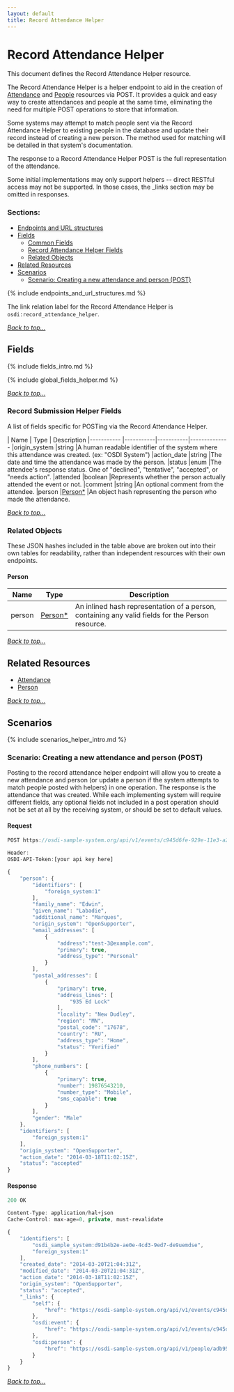 ```yaml
---
layout: default
title: Record Attendance Helper
---
```


# Record Attendance Helper

This document defines the Record Attendance Helper resource. 

The Record Attendance Helper is a helper endpoint to aid in the creation of [Attendance](attendances.html) and [People](people.html) resources via POST. It provides a quick and easy way to create attendances and people at the same time, eliminating the need for multiple POST operations to store that information.

Some systems may attempt to match people sent via the Record Attendance Helper to existing people in the database and update their record instead of creating a new person. The method used for matching will be detailed in that system's documentation. 

The response to a Record Attendance Helper POST is the full representation of the attendance.

Some initial implementations may only support helpers -- direct RESTful access may not be supported. In those cases, the _links section may be omitted in responses.


### Sections:

* [Endpoints and URL structures](#endpoints-and-url-structures)
* [Fields](#fields)
	* [Common Fields](#common-fields)
    * [Record Attendance Helper Fields](#record-attendance-helper-fields)
    * [Related Objects](#related-objects)
* [Related Resources](#related-resources)
* [Scenarios](#scenarios)
    * [Scenario: Creating a new attendance and person (POST)](#scenario-creating-a-new-attendance-and-person-post)


{% include endpoints_and_url_structures.md %}

The link relation label for the Record Attendance Helper is ```osdi:record_attendance_helper```.

_[Back to top...](#)_


## Fields

{% include fields_intro.md %}

{% include global_fields_helper.md %}

_[Back to top...](#)_


### Record Submission Helper Fields

A list of fields specific for POSTing via the Record Attendance Helper.

| Name          | Type      | Description
|-----------    |-----------|-----------|--------------
|origin_system		|string     |A human readable identifier of the system where this attendance was created. (ex: "OSDI System")
|action_date		|string		|The date and time the attendance was made by the person.
|status			|enum			|The attendee's response status. One of "declined", "tentative", "accepted", or "needs action".
|attended		|boolean		|Represents whether the person actually attended the event or not.
|comment		|string			|An optional comment from the attendee.
|person			|[Person*](#person)	|An object hash representing the person who made the attendance.

_[Back to top...](#)_


### Related Objects

These JSON hashes included in the table above are broken out into their own tables for readability, rather than independent resources with their own endpoints.

#### Person

|Name          |Type      |Description
|-----------    |-----------|--------------
|person      |[Person*](people.html)     |An inlined hash representation of a person, containing any valid fields for the Person resource.

_[Back to top...](#)_


## Related Resources

* [Attendance](attendances.html)
* [Person](people.html)

_[Back to top...](#)_


## Scenarios

{% include scenarios_helper_intro.md %}


### Scenario: Creating a new attendance and person (POST)

Posting to the record attendance helper endpoint will allow you to create a new attendance and person (or update a person if the system attempts to match people posted with helpers) in one operation. The response is the attendance that was created. While each implementing system will require different fields, any optional fields not included in a post operation should not be set at all by the receiving system, or should be set to default values.

#### Request

```javascript
POST https://osdi-sample-system.org/api/v1/events/c945d6fe-929e-11e3-a2e9-12313d316c29/record_attendance_helper

Header:
OSDI-API-Token:[your api key here]

{
    "person": {
        "identifiers": [
            "foreign_system:1"
        ],
        "family_name": "Edwin",
        "given_name": "Labadie",
        "additional_name": "Marques",
        "origin_system": "OpenSupporter",
        "email_addresses": [
            {
                "address":"test-3@example.com",
                "primary": true,
                "address_type": "Personal"
            }
        ],
        "postal_addresses": [
            {
                "primary": true,
                "address_lines": [
                    "935 Ed Lock"
                ],
                "locality": "New Dudley",
                "region": "MN",
                "postal_code": "17678",
                "country": "RU",
                "address_type": "Home",
                "status": "Verified"
            }
        ],
        "phone_numbers": [
            {
                "primary": true,
                "number": 19876543210,
                "number_type": "Mobile",
                "sms_capable": true
            }
        ],
        "gender": "Male"
    },
    "identifiers": [
        "foreign_system:1"
    ],
    "origin_system": "OpenSupporter",
    "action_date": "2014-03-18T11:02:15Z",
    "status": "accepted"
}
```

#### Response

```javascript
200 OK

Content-Type: application/hal+json
Cache-Control: max-age=0, private, must-revalidate

{
    "identifiers": [
        "osdi_sample_system:d91b4b2e-ae0e-4cd3-9ed7-de9uemdse",
        "foreign_system:1"
    ],
    "created_date": "2014-03-20T21:04:31Z",
    "modified_date": "2014-03-20T21:04:31Z",
    "action_date": "2014-03-18T11:02:15Z",
    "origin_system": "OpenSupporter",
    "status": "accepted",
    "_links": {
        "self": {
            "href": "https://osdi-sample-system.org/api/v1/events/c945d6fe-929e-11e3-a2e9-12313d316c29/attendances/d91b4b2e-ae0e-4cd3-9ed7-de9uemdse"
        },
        "osdi:event": {
            "href": "https://osdi-sample-system.org/api/v1/events/c945d6fe-929e-11e3-a2e9-12313d316c29"
        },
        "osdi:person": {
            "href": "https://osdi-sample-system.org/api/v1/people/adb951cb-51f9-420e-b7e6-de953195ec86"
        }
    }
}
```

_[Back to top...](#)_